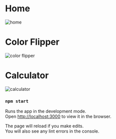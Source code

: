 # Home

![home](https://github.com/DarwinLF/React-Collection-Tailwind/assets/118573390/68601cd6-726c-4c69-8f0a-5c72f44369af)

# Color Flipper

![color flipper](https://github.com/DarwinLF/React-Collection-Tailwind/assets/118573390/ffb74a99-5349-4ef9-8475-076ad1409558)

# Calculator

![calculator](https://github.com/DarwinLF/React-Collection-Tailwind/assets/118573390/046f39a6-c66f-4aa0-8ed1-b607b3d45616)

### `npm start`

Runs the app in the development mode.\
Open [http://localhost:3000](http://localhost:3000) to view it in the browser.

The page will reload if you make edits.\
You will also see any lint errors in the console.
